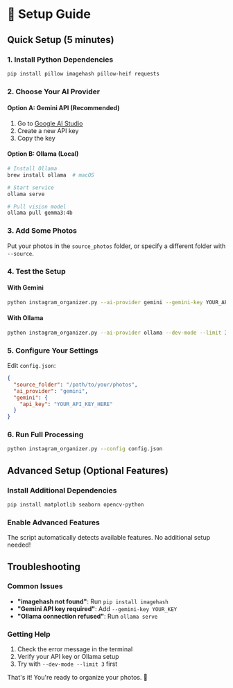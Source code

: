 # 🚀 Setup Guide

## Quick Setup (5 minutes)

### 1. Install Python Dependencies

```bash
pip install pillow imagehash pillow-heif requests
```

### 2. Choose Your AI Provider

#### Option A: Gemini API (Recommended)

1. Go to [Google AI Studio](https://aistudio.google.com/app/apikey)
2. Create a new API key
3. Copy the key

#### Option B: Ollama (Local)

```bash
# Install Ollama
brew install ollama  # macOS

# Start service
ollama serve

# Pull vision model
ollama pull gemma3:4b
```

### 3. Add Some Photos

Put your photos in the `source_photos` folder, or specify a different folder with `--source`.

### 4. Test the Setup

#### With Gemini

```bash
python instagram_organizer.py --ai-provider gemini --gemini-key YOUR_API_KEY --dev-mode --limit 3
```

#### With Ollama

```bash
python instagram_organizer.py --ai-provider ollama --dev-mode --limit 3
```

### 5. Configure Your Settings

Edit `config.json`:

```json
{
  "source_folder": "/path/to/your/photos",
  "ai_provider": "gemini",
  "gemini": {
    "api_key": "YOUR_API_KEY_HERE"
  }
}
```

### 6. Run Full Processing

```bash
python instagram_organizer.py --config config.json
```

## Advanced Setup (Optional Features)

### Install Additional Dependencies

```bash
pip install matplotlib seaborn opencv-python
```

### Enable Advanced Features

The script automatically detects available features. No additional setup needed!

## Troubleshooting

### Common Issues

- **"imagehash not found"**: Run `pip install imagehash`
- **"Gemini API key required"**: Add `--gemini-key YOUR_KEY`
- **"Ollama connection refused"**: Run `ollama serve`

### Getting Help

1. Check the error message in the terminal
2. Verify your API key or Ollama setup
3. Try with `--dev-mode --limit 3` first

That's it! You're ready to organize your photos. 📸
